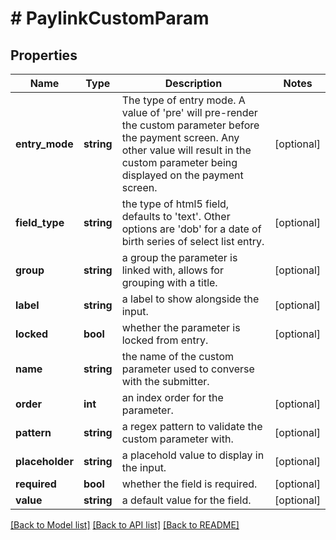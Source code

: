 # # PaylinkCustomParam

## Properties

Name | Type | Description | Notes
------------ | ------------- | ------------- | -------------
**entry_mode** | **string** | The type of entry mode. A value of &#39;pre&#39; will pre-render the custom parameter before the payment screen. Any other value will result in the custom parameter being displayed on the payment screen. | [optional]
**field_type** | **string** | the type of html5 field, defaults to &#39;text&#39;. Other options are &#39;dob&#39; for a date of birth series of select list entry. | [optional]
**group** | **string** | a group the parameter is linked with, allows for grouping with a title. | [optional]
**label** | **string** | a label to show alongside the input. | [optional]
**locked** | **bool** | whether the parameter is locked from entry. | [optional]
**name** | **string** | the name of the custom parameter used to converse with the submitter. |
**order** | **int** | an index order for the parameter. | [optional]
**pattern** | **string** | a regex pattern to validate the custom parameter with. | [optional]
**placeholder** | **string** | a placehold value to display in the input. | [optional]
**required** | **bool** | whether the field is required. | [optional]
**value** | **string** | a default value for the field. | [optional]

[[Back to Model list]](../../README.md#models) [[Back to API list]](../../README.md#endpoints) [[Back to README]](../../README.md)
